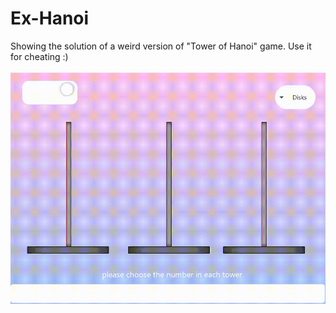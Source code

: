 # Ex-Hanoi
Showing the solution of a weird version of "Tower of Hanoi" game. Use it for cheating :)
<br/><br/>
![](https://github.com/ayadaRD/Ex-Hanoi/blob/main/hanoi.gif)
